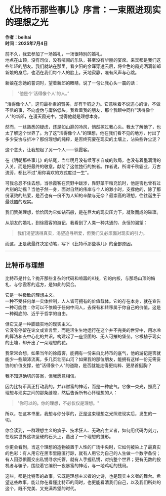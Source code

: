 # 《比特币那些事儿》序言：一束照进现实的理想之光

**作者：beihai**  
**时间：2025年7月4日**

前不久，我去参加了一场婚礼，一场很特别的婚礼。  
地点在山顶，没有司仪，没有喧闹的乐队，甚至没有华丽的宴席。来宾都是我们这些年轻的朋友。我们就站在那里，看夕阳的余晖穿透云层，将金色的霞光洒满新郎新娘的身后，也洒在我们每个人的脸上。天地寂静，唯有风声与心跳。

新娘在念她的誓词时，望着新郎的眼睛，说了一句让我心头一震的话：

> “他是个'活得像个人'的人。”

"活得像个人"，这句最朴素的赞美，却有千钧之力。它意味着不说违心的话，不做不信的事，不向虚伪与庸俗低头。我看着我的朋友，那个我眼中同样"活得像个人"的新郎，在漫天霞光中，觉得他就是理想本身。

然而，一丝熟悉的疑虑，还是如山巅的冷风，悄然掠过我心头。我太了解他了，也太了解这个世界了。为了这"活得像个人"的理想，他在我们看不见的地方，付出了多少妥协与折冲？那份理想的纯粹，是否终究要在现实的土壤上，沾染些许尘泥？

这个念头，让我想起了另一个人——徐霞客。

在《明朝那些事儿》的结尾，当年明月没有续写李自成的败局，也没有着墨满清的入关，而是把最终的敬意，献给了这位独行的旅者。作者说，所谓千秋霸业，万古流芳，都比不过"用你喜欢的方式度过一生"。

可我总忍不住去想，当徐霞客在荒野中跋涉，靠野菜干粮充饥时，他是否也曾有过片刻的动摇？当他孑然一身，面对自然的伟岸与个人的渺小时，支撑他的，除了那份滚烫的热爱，是否也有一份不为人知的辛酸与无奈？最崇高的理想，往往诞生于最残酷的现实。

我们赞美理想，恰恰因为它如钻石般，是在巨大的现实压力下，凝聚而成的璀璨。

从朋友的婚礼，到徐霞客的游记，我看到了人类一种共通的、永恒的渴望：

> 我们渴望活得真实，渴望追寻所爱，但我们又必须面对现实的引力。

而这，正是我最终决定动笔，写下《比特币那些事儿》的全部原因。

---

## 比特币与理想

比特币是什么？抛开那些复杂的代码和喧嚣的K线，它的内核，与那场山顶的婚礼、与徐霞客的远方，是如此的契合。

它是一种极致的理想主义。  
一种不受任何单一实体控制，人人皆可拥有的价值载体。它的存在本身，就在宣告一种可能性：你可以不依赖于任何中间人，去保有和转移属于你自己的价值。这是一种彻底的、近乎于哲学的自由。

但它又是一种脚踏实地的现实主义。  
它没有停留在论文或宣言里，而是活生生地运行在这个并不完美的世界中，用冰冷的算法和去中心化的共识，构建起了一座坚固的、无人可摧的堡垒。它根植于现实的土壤，却开出了一朵理想的花。

我常常会想，如果当年的徐霞客，能拥有一份来自比特币的底气，他的游记是否就能少一些颠沛流离，多几页壮丽山河？如果我的那位朋友，能拥有这样一份无需妥协的价值支撑，他"活得像个人"的道路，是否就能走得更纯粹、更昂首挺胸？

我不知道确切的答案，但我愿意相信。

因为比特币真正打动我的，并非财富的神话，而是一种底气。它像一束光，照亮了理想与现实之间的那条缝隙，然后告诉所有心怀理想的人：

> "你可以的。你的理想，不必仅仅是理想。"

所以，在这本书里，我想与你分享的，正是这束理想之光照进现实后，发生的一切。

你会读到，一群理想主义的疯子、技术狂人、无政府主义者，如何用代码为刻刀，在现实世界这块坚硬的石头上，凿出了一个理想的雏形。

你更会看到，当这个理想的造物被置于人性的广场中央时，它如何被染上了最真实的色彩：有人用它在黑市里隐匿行踪，就有人用它为自己的人生做一个数字备份；有人因恐惧而交出私钥寻求托管，就有人手握私钥，对抗整个世界；更有无数的投机者与骗子，围绕着它编织一夜暴富的神话，与一地鸡毛的残局。

这些，都是比特币的故事。它既是理想主义者的史诗，也是现实主义者的舞台。希望这些故事，能让你在看懂比特币的同时，也更能看清我们自己，以及我们所处的这个，既不完美、又充满希望的时代。 